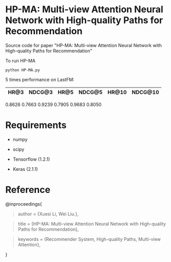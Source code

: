 # HP-MA: Multi-view Attention Neural Network with High-quality Paths for Recommendation

Source code for paper "HP-MA: Multi-view Attention Neural Network with High-quality Paths for Recommendation"

To run HP-MA
```
python HP-MA.py
```
5 times performance on LastFM:

HR@3 | NDCG@3 |  HR@5 | NDCG@5 | HR@10 | NDCG@10
-|-|-|-|-|-
0.8626   0.7663   0.9239  0.7905  0.9683   0.8050

# Requirements

* numpy

* scipy

* Tensorflow (1.2.1)

* Keras (2.1.1)

# Reference

@inproceedings{

> author = {Xuesi Li, Wei Liu.},
 
> title = {HP-MA: Multi-view Attention Neural Network with High-quality Paths for Recommendation},
 
> keywords = {Recommender System, High-quality Paths, Multi-view Attention},
 
}
